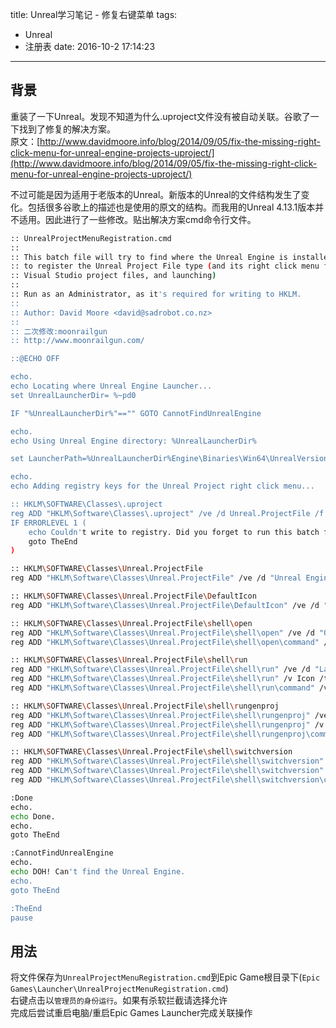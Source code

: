 title: Unreal学习笔记 - 修复右键菜单
tags:
  - Unreal  
  - 注册表
date: 2016-10-2 17:14:23  

---

## 背景 ##
重装了一下Unreal。发现不知道为什么.uproject文件没有被自动关联。谷歌了一下找到了修复的解决方案。  
原文：[http://www.davidmoore.info/blog/2014/09/05/fix-the-missing-right-click-menu-for-unreal-engine-projects-uproject/](http://www.davidmoore.info/blog/2014/09/05/fix-the-missing-right-click-menu-for-unreal-engine-projects-uproject/)

不过可能是因为适用于老版本的Unreal。新版本的Unreal的文件结构发生了变化。包括很多谷歌上的描述也是使用的原文的结构。而我用的Unreal 4.13.1版本并不适用。因此进行了一些修改。贴出解决方案cmd命令行文件。
```bash
:: UnrealProjectMenuRegistration.cmd
::
:: This batch file will try to find where the Unreal Engine is installed, then update your registry
:: to register the Unreal Project File type (and its right click menu for things such as generating
:: Visual Studio project files, and launching)
::
:: Run as an Administrator, as it's required for writing to HKLM.
::
:: Author: David Moore <david@sadrobot.co.nz>
:: 
:: 二次修改:moonrailgun
:: http://www.moonrailgun.com/

::@ECHO OFF

echo.
echo Locating where Unreal Engine Launcher...
set UnrealLauncherDir= %~pd0

IF "%UnrealLauncherDir%"=="" GOTO CannotFindUnrealEngine

echo.
echo Using Unreal Engine directory: %UnrealLauncherDir%

set LauncherPath=%UnrealLauncherDir%Engine\Binaries\Win64\UnrealVersionSelector.exe

echo.
echo Adding registry keys for the Unreal Project right click menu...

:: HKLM\SOFTWARE\Classes\.uproject
reg ADD "HKLM\Software\Classes\.uproject" /ve /d Unreal.ProjectFile /f
IF ERRORLEVEL 1 (
    echo Couldn't write to registry. Did you forget to run this batch file as an administrator?
    goto TheEnd
)

:: HKLM\SOFTWARE\Classes\Unreal.ProjectFile
reg ADD "HKLM\Software\Classes\Unreal.ProjectFile" /ve /d "Unreal Engine Project File" /f

:: HKLM\SOFTWARE\Classes\Unreal.ProjectFile\DefaultIcon
reg ADD "HKLM\Software\Classes\Unreal.ProjectFile\DefaultIcon" /ve /d "\"%LauncherPath%\"" /f

:: HKLM\SOFTWARE\Classes\Unreal.ProjectFile\shell\open
reg ADD "HKLM\Software\Classes\Unreal.ProjectFile\shell\open" /ve /d "Open" /f
reg ADD "HKLM\Software\Classes\Unreal.ProjectFile\shell\open\command" /ve /d "\"%LauncherPath%\" /editor \"%%1\"" /f

:: HKLM\SOFTWARE\Classes\Unreal.ProjectFile\shell\run
reg ADD "HKLM\Software\Classes\Unreal.ProjectFile\shell\run" /ve /d "Launch game" /f
reg ADD "HKLM\Software\Classes\Unreal.ProjectFile\shell\run" /v Icon /t REG_SZ /d "\"%LauncherPath%\"" /f
reg ADD "HKLM\Software\Classes\Unreal.ProjectFile\shell\run\command" /ve /d "\"%LauncherPath%\" /game \"%%1\"" /f

:: HKLM\SOFTWARE\Classes\Unreal.ProjectFile\shell\rungenproj
reg ADD "HKLM\Software\Classes\Unreal.ProjectFile\shell\rungenproj" /ve /d "Generate Visual Studio project files" /f
reg ADD "HKLM\Software\Classes\Unreal.ProjectFile\shell\rungenproj" /v Icon /t REG_SZ /d "\"%LauncherPath%\"" /f
reg ADD "HKLM\Software\Classes\Unreal.ProjectFile\shell\rungenproj\command" /ve /d "\"%LauncherPath%\" /projectfiles \"%%1\"" /f

:: HKLM\SOFTWARE\Classes\Unreal.ProjectFile\shell\switchversion
reg ADD "HKLM\Software\Classes\Unreal.ProjectFile\shell\switchversion" /ve /d "Switch Unreal Engine version..." /f
reg ADD "HKLM\Software\Classes\Unreal.ProjectFile\shell\switchversion" /v Icon /t REG_SZ /d "\"%LauncherPath%\"" /f
reg ADD "HKLM\Software\Classes\Unreal.ProjectFile\shell\switchversion\command" /ve /d "\"%LauncherPath%\" /switchversion \"%%1\"" /f

:Done
echo.
echo Done.
echo.
goto TheEnd

:CannotFindUnrealEngine
echo.
echo DOH! Can't find the Unreal Engine.
echo.
goto TheEnd

:TheEnd
pause
```

## 用法 ##
将文件保存为`UnrealProjectMenuRegistration.cmd`到Epic Game根目录下(`Epic Games\Launcher\UnrealProjectMenuRegistration.cmd`)  
右键点击以`管理员的身份运行`。如果有杀软拦截请选择允许  
完成后尝试重启电脑/重启Epic Games Launcher完成关联操作